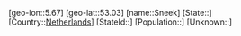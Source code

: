 ﻿---
location: [53.03,5.67]
type: City
tags:
- geo/City


SpocWebEntityId: 34333
isDeleted: false
confidential: public

---
[geo-lon::5.67]
[geo-lat::53.03]
[name::Sneek]
[State::]
[Country::[Netherlands](geo/Continent/Europe/Netherlands.md)]
[StateId::]
[Population::]
[Unknown::]


